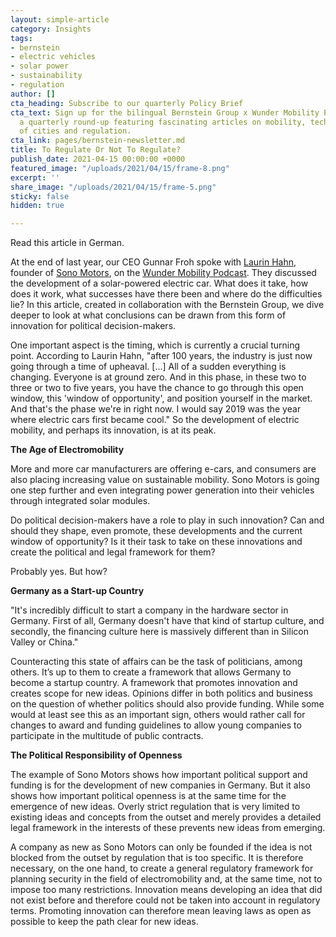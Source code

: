 ```yaml
---
layout: simple-article
category: Insights
tags:
- bernstein
- electric vehicles
- solar power
- sustainability
- regulation
author: []
cta_heading: Subscribe to our quarterly Policy Brief
cta_text: Sign up for the bilingual Bernstein Group x Wunder Mobility Policy Brief,
  a quarterly round-up featuring fascinating articles on mobility, tech, the role
  of cities and regulation.
cta_link: pages/bernstein-newsletter.md
title: To Regulate Or Not To Regulate?
publish_date: 2021-04-15 00:00:00 +0000
featured_image: "/uploads/2021/04/15/frame-8.png"
excerpt: ''
share_image: "/uploads/2021/04/15/frame-5.png"
sticky: false
hidden: true

---
```

Read this article in German.

At the end of last year, our CEO Gunnar Froh spoke with [Laurin Hahn](https://www.linkedin.com/in/laurin-hahn-162680127/), founder of [Sono Motors](https://www.linkedin.com/company/sono-motors-gmbh/), on the [Wunder Mobility Podcast](https://linktr.ee/wundermobility). They discussed the development of a solar-powered electric car. What does it take, how does it work, what successes have there been and where do the difficulties lie? In this article, created in collaboration with the Bernstein Group, we dive deeper to look at what conclusions can be drawn from this form of innovation for political decision-makers.

One important aspect is the timing, which is currently a crucial turning point. According to Laurin Hahn, "after 100 years, the industry is just now going through a time of upheaval. \[...\] All of a sudden everything is changing. Everyone is at ground zero. And in this phase, in these two to three or two to five years, you have the chance to go through this open window, this 'window of opportunity', and position yourself in the market. And that's the phase we're in right now. I would say 2019 was the year where electric cars first became cool." So the development of electric mobility, and perhaps its innovation, is at its peak.

**The Age of Electromobility**

More and more car manufacturers are offering e-cars, and consumers are also placing increasing value on sustainable mobility. Sono Motors is going one step further and even integrating power generation into their vehicles through integrated solar modules.

Do political decision-makers have a role to play in such innovation? Can and should they shape, even promote, these developments and the current window of opportunity? Is it their task to take on these innovations and create the political and legal framework for them?

Probably yes. But how?

**Germany as a Start-up Country**

"It's incredibly difficult to start a company in the hardware sector in Germany. First of all, Germany doesn't have that kind of startup culture, and secondly, the financing culture here is massively different than in Silicon Valley or China."

Counteracting this state of affairs can be the task of politicians, among others. It’s up to them to create a framework that allows Germany to become a startup country. A framework that promotes innovation and creates scope for new ideas. Opinions differ in both politics and business on the question of whether politics should also provide funding. While some would at least see this as an important sign, others would rather call for changes to award and funding guidelines to allow young companies to participate in the multitude of public contracts.

**The Political Responsibility of Openness**

The example of Sono Motors shows how important political support and funding is for the development of new companies in Germany. But it also shows how important political openness is at the same time for the emergence of new ideas. Overly strict regulation that is very limited to existing ideas and concepts from the outset and merely provides a detailed legal framework in the interests of these prevents new ideas from emerging.

A company as new as Sono Motors can only be founded if the idea is not blocked from the outset by regulation that is too specific. It is therefore necessary, on the one hand, to create a general regulatory framework for planning security in the field of electromobility and, at the same time, not to impose too many restrictions. Innovation means developing an idea that did not exist before and therefore could not be taken into account in regulatory terms. Promoting innovation can therefore mean leaving laws as open as possible to keep the path clear for new ideas.